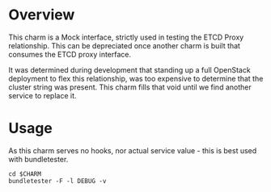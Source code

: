 # Overview

This charm is a Mock interface, strictly used in testing the ETCD Proxy
relationship. This can be depreciated once another charm is built that consumes
the ETCD proxy interface.

It was determined during development that standing up a full OpenStack deployment
to flex this relationship, was too expensive to determine that the cluster
string was present. This charm fills that void until we find another service
to replace it.

# Usage

As this charm serves no hooks, nor actual service value - this is best used with
bundletester.

    cd $CHARM
    bundletester -F -l DEBUG -v


